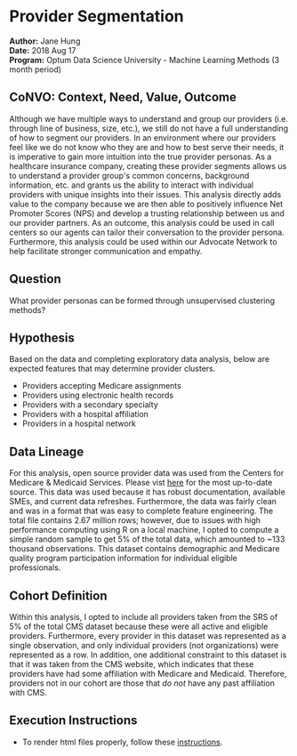 # Provider Segmentation
**Author:** Jane Hung  
**Date:** 2018 Aug 17  
**Program:** Optum Data Science University - Machine Learning Methods (3 month period)  

## CoNVO: Context, Need, Value, Outcome
Although we have multiple ways to understand and group our providers (i.e. 
through line of business, size, etc.), we still do not have a full understanding 
of how to segment our providers. In an environment where our providers feel
like we do not know who they are and how to best serve their needs, it is 
imperative to gain more intuition into the true provider personas. As a 
healthcare insurance company, creating these provider segments allows us to
understand a provider group's common concerns, background information, etc. and
grants us the ability to interact with individual providers with unique 
insights into their issues. This analysis directly adds value to the company
because we are then able to positively influence Net Promoter Scores (NPS) 
and develop a trusting relationship between us and our provider partners. As
an outcome, this analysis could be used in call centers so our agents can 
tailor their conversation to the provider persona. Furthermore, this analysis
could be used within our Advocate Network to help facilitate stronger 
communication and empathy.

## Question
What provider personas can be formed through unsupervised clustering methods?  

## Hypothesis
Based on the data and completing exploratory data analysis, below are expected
features that may determine provider clusters.  
* Providers accepting Medicare assignments  
* Providers using electronic health records  
* Providers with a secondary specialty  
* Providers with a hospital affiliation  
* Providers in a hospital network  
   
## Data Lineage
For this analysis, open source provider data was used from the Centers for 
Medicare & Medicaid Services. Please vist [here](https://data.medicare.gov/Physician-Compare/Physician-Compare-National-Downloadable-File/mj5m-pzi6) for the most up-to-date source. This data
was used because it has robust documentation, available SMEs, and current 
data refreshes. Furthermore, the data was fairly clean and was in a format 
that was easy to complete feature engineering. The total file contains 2.67
million rows; however, due to issues with high performance computing using
R on a local machine, I opted to compute a simple random sample to get 5% of
the total data, which amounted to ~133 thousand observations. This dataset
contains demographic and Medicare quality program participation information 
for individual eligible professionals.  
  
## Cohort Definition  
Within this analysis, I opted to include all providers taken from the SRS of 
5% of the total CMS dataset because these were all active and eligible 
providers. Furthermore, every provider in this dataset was represented as a 
single observation, and only individual providers (not organizations) were 
represented as a row. In addition, one additional constraint to this dataset
is that it was taken from the CMS website, which indicates that these providers
have had some affiliation with Medicare and Medicaid. Therefore, providers 
not in our cohort are those that *do not* have any past affiliation with CMS.

## Execution Instructions
- To render html files properly, follow these [instructions](https://stackoverflow.com/questions/8446218/how-to-see-an-html-page-on-github-as-a-normal-rendered-html-page-to-see-preview/21657266).
